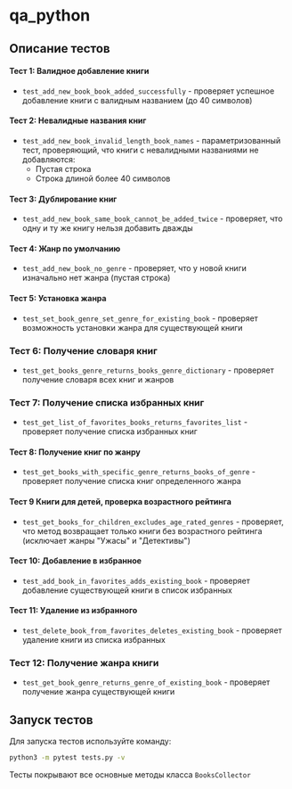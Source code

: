 # qa_python

## Описание тестов

#### Тест 1: Валидное добавление книги
- `test_add_new_book_book_added_successfully` - проверяет успешное добавление книги с валидным названием (до 40 символов)

#### Тест 2: Невалидные названия книг  
- `test_add_new_book_invalid_length_book_names` - параметризованный тест, проверяющий, что книги с невалидными названиями не добавляются:
  - Пустая строка
  - Строка длиной более 40 символов

#### Тест 3: Дублирование книг
- `test_add_new_book_same_book_cannot_be_added_twice` - проверяет, что одну и ту же книгу нельзя добавить дважды

#### Тест 4: Жанр по умолчанию
- `test_add_new_book_no_genre` - проверяет, что у новой книги изначально нет жанра (пустая строка)

#### Тест 5: Установка жанра
- `test_set_book_genre_set_genre_for_existing_book` - проверяет возможность установки жанра для существующей книги

### Тест 6: Получение словаря книг
- `test_get_books_genre_returns_books_genre_dictionary` - проверяет получение словаря всех книг и жанров

### Тест 7: Получение списка избранных книг
- `test_get_list_of_favorites_books_returns_favorites_list` - проверяет получение списка избранных книг


#### Тест 8: Получение книг по жанру
- `test_get_books_with_specific_genre_returns_books_of_genre` - проверяет получение списка книг определенного жанра


#### Тест 9 Книги для детей, проверка возрастного рейтинга
- `test_get_books_for_children_excludes_age_rated_genres` - проверяет, что метод возвращает только книги без возрастного рейтинга (исключает жанры "Ужасы" и "Детективы")

#### Тест 10: Добавление в избранное
- `test_add_book_in_favorites_adds_existing_book` - проверяет добавление существующей книги в список избранных

#### Тест 11: Удаление из избранного
- `test_delete_book_from_favorites_deletes_existing_book` - проверяет удаление книги из списка избранных

### Тест 12: Получение жанра книги
- `test_get_book_genre_returns_genre_of_existing_book` - проверяет получение жанра существующей книги


## Запуск тестов

Для запуска тестов используйте команду:
```bash
python3 -m pytest tests.py -v
```

Тесты покрывают все основные методы класса `BooksCollector`